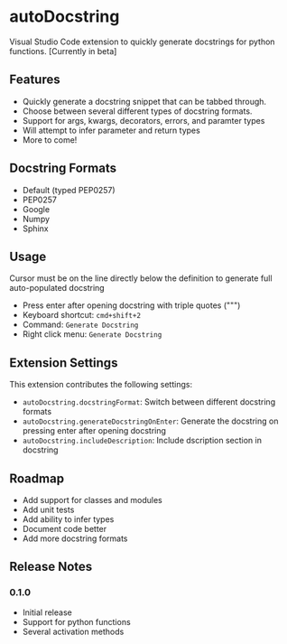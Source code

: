 # autoDocstring

Visual Studio Code extension to quickly generate docstrings for python functions. [Currently in beta]

## Features

* Quickly generate a docstring snippet that can be tabbed through.
* Choose between several different types of docstring formats.
* Support for args, kwargs, decorators, errors, and paramter types
* Will attempt to infer parameter and return types
* More to come!

## Docstring Formats

* Default (typed PEP0257)
* PEP0257
* Google
* Numpy
* Sphinx

## Usage
Cursor must be on the line directly below the definition to generate full auto-populated docstring

* Press enter after opening docstring with triple quotes (""")
* Keyboard shortcut: `cmd+shift+2`
* Command: `Generate Docstring`
* Right click menu: `Generate Docstring`

## Extension Settings

This extension contributes the following settings:

* `autoDocstring.docstringFormat`: Switch between different docstring formats
* `autoDocstring.generateDocstringOnEnter`: Generate the docstring on pressing enter after opening docstring
* `autoDocstring.includeDescription`: Include dscription section in docstring
<!--* `autoDocstring.includeTypes`: Include types in docstring
* `autoDocstring.guessTypes`: Infer types for parameters and return values-->

<!--## Known Issues
-->

## Roadmap

* Add support for classes and modules
* Add unit tests
* Add ability to infer types
* Document code better
* Add more docstring formats


## Release Notes

### 0.1.0

* Initial release
* Support for python functions
* Several activation methods
